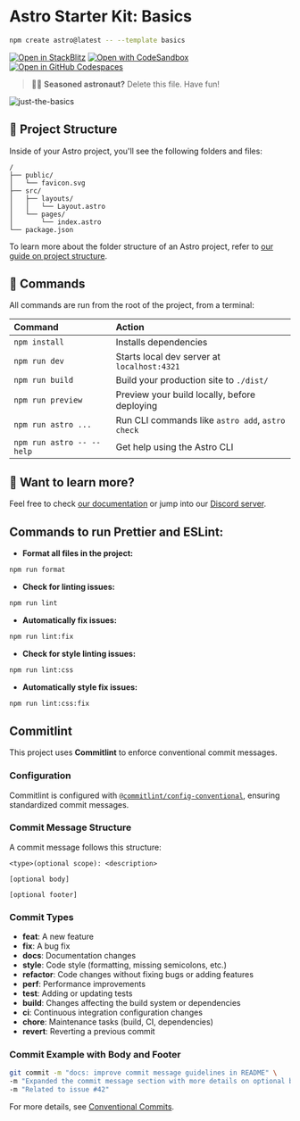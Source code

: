 # Astro Starter Kit: Basics

```sh
npm create astro@latest -- --template basics
```

[![Open in StackBlitz](https://developer.stackblitz.com/img/open_in_stackblitz.svg)](https://stackblitz.com/github/withastro/astro/tree/latest/examples/basics)
[![Open with CodeSandbox](https://assets.codesandbox.io/github/button-edit-lime.svg)](https://codesandbox.io/p/sandbox/github/withastro/astro/tree/latest/examples/basics)
[![Open in GitHub Codespaces](https://github.com/codespaces/badge.svg)](https://codespaces.new/withastro/astro?devcontainer_path=.devcontainer/basics/devcontainer.json)

> 🧑‍🚀 **Seasoned astronaut?** Delete this file. Have fun!

![just-the-basics](https://github.com/withastro/astro/assets/2244813/a0a5533c-a856-4198-8470-2d67b1d7c554)

## 🚀 Project Structure

Inside of your Astro project, you'll see the following folders and files:

```text
/
├── public/
│   └── favicon.svg
├── src/
│   ├── layouts/
│   │   └── Layout.astro
│   └── pages/
│       └── index.astro
└── package.json
```

To learn more about the folder structure of an Astro project, refer to [our guide on project structure](https://docs.astro.build/en/basics/project-structure/).

## 🧞 Commands

All commands are run from the root of the project, from a terminal:

| Command                   | Action                                           |
| :------------------------ | :----------------------------------------------- |
| `npm install`             | Installs dependencies                            |
| `npm run dev`             | Starts local dev server at `localhost:4321`      |
| `npm run build`           | Build your production site to `./dist/`          |
| `npm run preview`         | Preview your build locally, before deploying     |
| `npm run astro ...`       | Run CLI commands like `astro add`, `astro check` |
| `npm run astro -- --help` | Get help using the Astro CLI                     |

## 👀 Want to learn more?

Feel free to check [our documentation](https://docs.astro.build) or jump into our [Discord server](https://astro.build/chat).

## Commands to run Prettier and ESLint:

- **Format all files in the project:**

```bash
npm run format
```

- **Check for linting issues:**

```bash
npm run lint
```

- **Automatically fix issues:**

```bash
npm run lint:fix
```

- **Check for style linting issues:**

```bash
npm run lint:css
```

- **Automatically style fix issues:**

```bash
npm run lint:css:fix
```

## Commitlint

This project uses **Commitlint** to enforce conventional commit messages.

### Configuration
Commitlint is configured with [`@commitlint/config-conventional`](https://github.com/conventional-changelog/commitlint/tree/master/@commitlint/config-conventional), ensuring standardized commit messages.

### Commit Message Structure
A commit message follows this structure:

```
<type>(optional scope): <description>

[optional body]

[optional footer]
```

### Commit Types
- **feat**: A new feature  
- **fix**: A bug fix  
- **docs**: Documentation changes  
- **style**: Code style (formatting, missing semicolons, etc.)  
- **refactor**: Code changes without fixing bugs or adding features  
- **perf**: Performance improvements  
- **test**: Adding or updating tests  
- **build**: Changes affecting the build system or dependencies  
- **ci**: Continuous integration configuration changes  
- **chore**: Maintenance tasks (build, CI, dependencies)  
- **revert**: Reverting a previous commit  

### Commit Example with Body and Footer

```bash
git commit -m "docs: improve commit message guidelines in README" \
-m "Expanded the commit message section with more details on optional body and footer usage. Also added examples for better clarity." \
-m "Related to issue #42"
```

For more details, see [Conventional Commits](https://www.conventionalcommits.org/).







